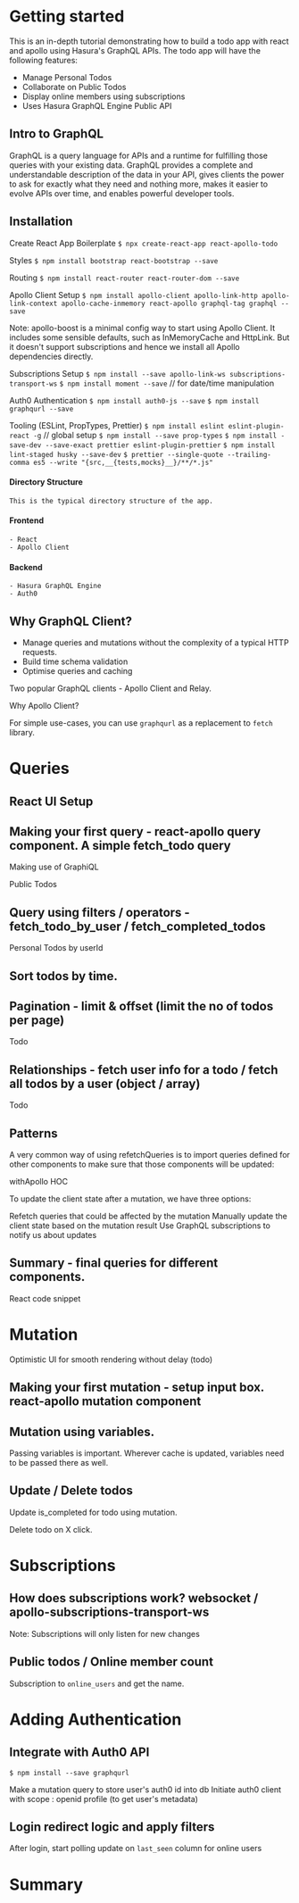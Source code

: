 # Getting started

This is an in-depth tutorial demonstrating how to build a todo app with react and apollo using Hasura's GraphQL APIs. The todo app will have the following features:

- Manage Personal Todos
- Collaborate on Public Todos
- Display online members using subscriptions
- Uses Hasura GraphQL Engine Public API

## Intro to GraphQL

GraphQL is a query language for APIs and a runtime for fulfilling those queries with your existing data. GraphQL provides a complete and understandable description of the data in your API, gives clients the power to ask for exactly what they need and nothing more, makes it easier to evolve APIs over time, and enables powerful developer tools.

## Installation

Create React App Boilerplate
`$ npx create-react-app react-apollo-todo`

Styles
`$ npm install bootstrap react-bootstrap --save`

Routing
`$ npm install react-router react-router-dom --save`

Apollo Client Setup
`$ npm install apollo-client apollo-link-http apollo-link-context apollo-cache-inmemory react-apollo graphql-tag graphql --save`

Note: apollo-boost is a minimal config way to start using Apollo Client. It includes some sensible defaults, such as InMemoryCache and HttpLink. But it doesn't support subscriptions and hence we install all Apollo dependencies directly.

Subscriptions Setup
`$ npm install --save apollo-link-ws subscriptions-transport-ws`
`$ npm install moment --save` // for date/time manipulation

Auth0 Authentication
`$ npm install auth0-js --save`
`$ npm install graphqurl --save`

Tooling (ESLint, PropTypes, Prettier)
`$ npm install eslint eslint-plugin-react -g` // global setup
`$ npm install --save prop-types`
`$ npm install -save-dev --save-exact prettier eslint-plugin-prettier`
`$ npm install lint-staged husky --save-dev`
`$ prettier --single-quote --trailing-comma es5 --write "{src,__{tests,mocks}__}/**/*.js"`

  <insert-gif>

#### Directory Structure

    This is the typical directory structure of the app.

#### Frontend

    - React
    - Apollo Client

#### Backend

    - Hasura GraphQL Engine
    - Auth0

## Why GraphQL Client?

- Manage queries and mutations without the complexity of a typical HTTP requests.
- Build time schema validation
- Optimise queries and caching

Two popular GraphQL clients - Apollo Client and Relay.

Why Apollo Client?

<Comparison>

For simple use-cases, you can use `graphqurl` as a replacement to `fetch` library.

# Queries

## React UI Setup

## Making your first query - react-apollo query component. A simple fetch_todo query

Making use of GraphiQL

Public Todos

## Query using filters / operators - fetch_todo_by_user / fetch_completed_todos

Personal Todos by userId

## Sort todos by time.

## Pagination - limit & offset (limit the no of todos per page)

Todo

## Relationships - fetch user info for a todo / fetch all todos by a user (object / array)

Todo

## Patterns

A very common way of using refetchQueries is to import queries defined for other components to make sure that those components will be updated:

withApollo HOC

To update the client state after a mutation, we have three options:

Refetch queries that could be affected by the mutation
Manually update the client state based on the mutation result
Use GraphQL subscriptions to notify us about updates

## Summary - final queries for different components.

React code snippet

# Mutation

Optimistic UI for smooth rendering without delay (todo)

## Making your first mutation - setup input box. react-apollo mutation component

## Mutation using variables.

Passing variables is important. Wherever cache is updated, variables need to be passed there as well.

## Update / Delete todos

Update is_completed for todo using mutation.

Delete todo on X click.

# Subscriptions

## How does subscriptions work? websocket / apollo-subscriptions-transport-ws

Note: Subscriptions will only listen for new changes

## Public todos / Online member count

Subscription to `online_users` and get the name.

# Adding Authentication

## Integrate with Auth0 API

`$ npm install --save graphqurl`

Make a mutation query to store user's auth0 id into db
Initiate auth0 client with scope : openid profile (to get user's metadata)

## Login redirect logic and apply filters

After login, start polling update on `last_seen` column for online users

# Summary
